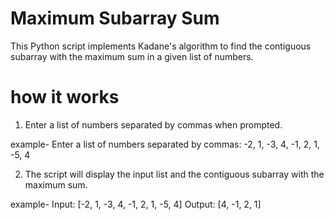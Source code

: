 # Maximum Subarray Sum
This Python script implements Kadane's algorithm to find the contiguous subarray with the maximum sum in a given list of numbers.

# how it works
1. Enter a list of numbers separated by commas when prompted.

example- Enter a list of numbers separated by commas: -2, 1, -3, 4, -1, 2, 1, -5, 4

2. The script will display the input list and the contiguous subarray with the maximum sum.
   
example- Input: [-2, 1, -3, 4, -1, 2, 1, -5, 4]
         Output: [4, -1, 2, 1]
